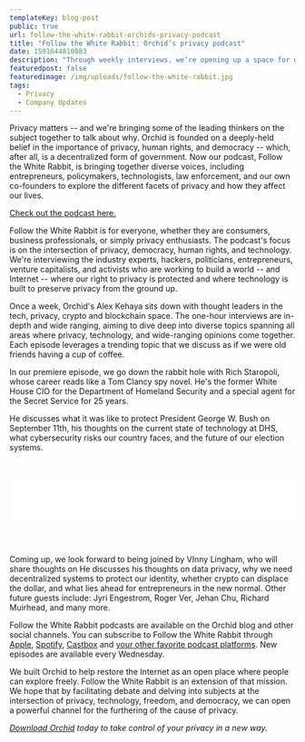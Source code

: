 ```yaml
---
templateKey: blog-post
public: true
url: follow-the-white-rabbit-orchids-privacy-podcast
title: "Follow the White Rabbit: Orchid’s privacy podcast"
date: 1591644810883
description: "Through weekly interviews, we’re opening up a space for discussion and debate on issues related to privacy"
featuredpost: false
featuredimage: /img/uploads/follow-the-white-rabbit.jpg
tags:
  - Privacy
  - Company Updates
---
```

Privacy matters -- and we're bringing some of the leading thinkers on the subject together to talk about why. Orchid is founded on a deeply-held belief in the importance of privacy, human rights, and democracy -- which, after all, is a decentralized form of government. Now our podcast, Follow the White Rabbit, is bringing together diverse voices, including entrepreneurs, policymakers, technologists, law enforcement, and our own co-founders to explore the different facets of privacy and how they affect our lives.

[Check out the podcast here.](https://www.orchid.com/podcast)

Follow the White Rabbit is for everyone, whether they are consumers, business professionals, or simply privacy enthusiasts. The podcast's focus is on the intersection of privacy, democracy, human rights, and technology. We're interviewing the industry experts, hackers, politicians, entrepreneurs, venture capitalists, and activists who are working to build a world -- and Internet -- where our right to privacy is protected and where technology is built to preserve privacy from the ground up.

Once a week, Orchid's Alex Kehaya sits down with thought leaders in the tech, privacy, crypto and blockchain space. The one-hour interviews are in-depth and wide ranging, aiming to dive deep into diverse topics spanning all areas where privacy, technology, and wide-ranging opinions come together. Each episode leverages a trending topic that we discuss as if we were old friends having a cup of coffee.

In our premiere episode, we go down the rabbit hole with Rich Staropoli, whose career reads like a Tom Clancy spy novel. He's the former White House CIO for the Department of Homeland Security and a special agent for the Secret Service for 25 years.

He discusses what it was like to protect President George W. Bush on September 11th, his thoughts on the current state of technology at DHS, what cybersecurity risks our country faces, and the future of our election systems.

&nbsp;

<iframe style="border: none"
  src="//html5-player.libsyn.com/embed/episode/id/14651969/height/90/theme/custom/thumbnail/yes/direction/backward/render-playlist/no/custom-color/070a00/"
  height="90" width="100%" scrolling="no" allowfullscreen webkitallowfullscreen
  mozallowfullscreen oallowfullscreen msallowfullscreen></iframe>

&nbsp;

Coming up, we look forward to being joined by VInny Lingham, who will share thoughts on He discusses his thoughts on data privacy, why we need decentralized systems to protect our identity, whether crypto can displace the dollar, and what lies ahead for entrepreneurs in the new normal. Other future guests include: Jyri Engestrom, Roger Ver, Jehan Chu, Richard Muirhead, and many more.

Follow the White Rabbit podcasts are available on the Orchid blog and other social channels. You can subscribe to Follow the White Rabbit through [Apple](https://podcasts.apple.com/us/podcast/follow-the-white-rabbit/id1516705670), [Spotify](https://open.spotify.com/show/4QxpmHume4QaIWV5i893d4?si=Hw6yyqbJQV6GmTvOBSJryg), [Castbox](https://castbox.fm/ch/2954358) and [your other favorite podcast platforms](https://www.orchid.com/podcast#subscribe). New episodes are available every Wednesday.

We built Orchid to help restore the Internet as an open place where people can explore freely. Follow the White Rabbit is an extension of that mission. We hope that by facilitating debate and delving into subjects at the intersection of privacy, technology, freedom, and democracy, we can open a powerful channel for the furthering of the cause of privacy.

*[Download Orchid](https://www.orchid.com/download/) today to take control of your privacy in a new way.*
